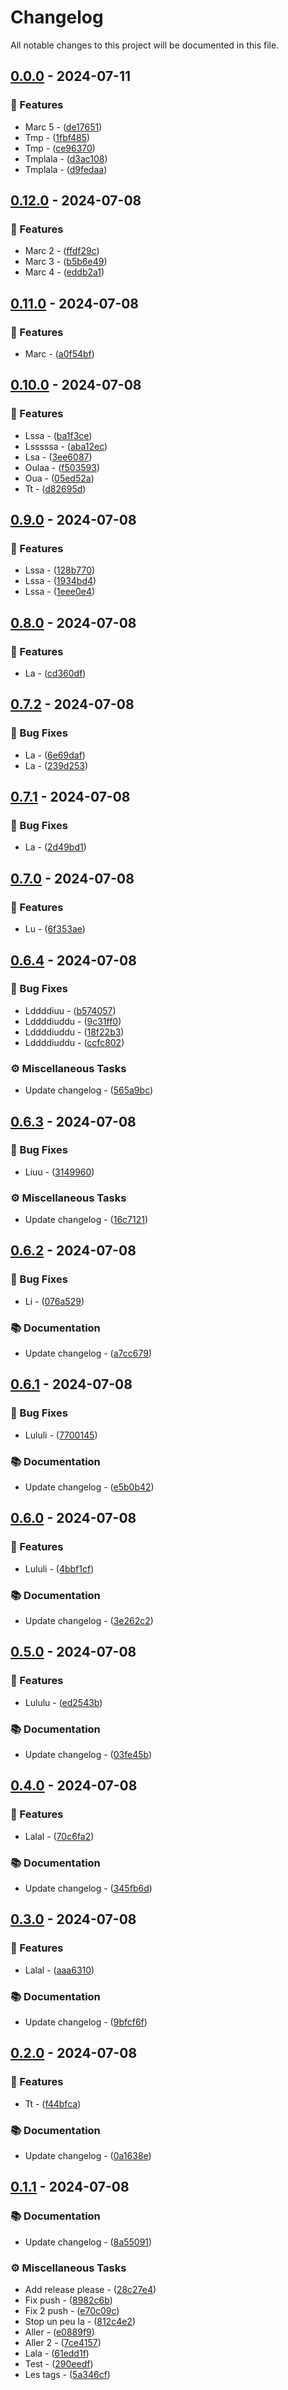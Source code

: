 # Changelog

All notable changes to this project will be documented in this file.

## [0.0.0](https://github.com/alex-robert-fr/release_please_test/compare/v0.12.0..v0.0.0) - 2024-07-11

### 🚀 Features

- Marc 5 - ([de17651](https://github.com/alex-robert-fr/release_please_test/commit/de17651e16056a03eb880bc25f2923f27daf030b))
- Tmp - ([1fbf485](https://github.com/alex-robert-fr/release_please_test/commit/1fbf4857fff3ca56ec81be0e9813bf392355bc43))
- Tmp - ([ce96370](https://github.com/alex-robert-fr/release_please_test/commit/ce96370b86d7de3f8ea417e977fe8ca0f706a082))
- Tmplala - ([d3ac108](https://github.com/alex-robert-fr/release_please_test/commit/d3ac1089542bbf14058e1dc7b02983299936e88f))
- Tmplala - ([d9fedaa](https://github.com/alex-robert-fr/release_please_test/commit/d9fedaa8e6ab8916f1c92f607d4ec62e7787773c))

## [0.12.0](https://github.com/alex-robert-fr/release_please_test/compare/v0.11.0..v0.12.0) - 2024-07-08

### 🚀 Features

- Marc 2 - ([ffdf29c](https://github.com/alex-robert-fr/release_please_test/commit/ffdf29c369444383797f220a67e729ea3c64287c))
- Marc 3 - ([b5b6e49](https://github.com/alex-robert-fr/release_please_test/commit/b5b6e49fb4164f563aa9312687e9e6dd80e147c6))
- Marc 4 - ([eddb2a1](https://github.com/alex-robert-fr/release_please_test/commit/eddb2a1367b5c4e5e2b711bac18663f1f85e7b1f))

## [0.11.0](https://github.com/alex-robert-fr/release_please_test/compare/v0.10.0..v0.11.0) - 2024-07-08

### 🚀 Features

- Marc - ([a0f54bf](https://github.com/alex-robert-fr/release_please_test/commit/a0f54bff3593b6b66a7fa4ac6105b879997089b4))

## [0.10.0](https://github.com/alex-robert-fr/release_please_test/compare/v0.9.0..v0.10.0) - 2024-07-08

### 🚀 Features

- Lssa - ([ba1f3ce](https://github.com/alex-robert-fr/release_please_test/commit/ba1f3ce4a106093add2d8157fa5528db53ba4f2c))
- Lsssssa - ([aba12ec](https://github.com/alex-robert-fr/release_please_test/commit/aba12ec92eda11301dead24ddd07fa1b99a8a6e4))
- Lsa - ([3ee6087](https://github.com/alex-robert-fr/release_please_test/commit/3ee6087bc9b907e0cf6ea7c6b18fef203e2df302))
- Oulaa - ([f503593](https://github.com/alex-robert-fr/release_please_test/commit/f503593186ea0a57552f7a0f964003b53da6a7b2))
- Oua - ([05ed52a](https://github.com/alex-robert-fr/release_please_test/commit/05ed52a0889bfcf7b4f8980f3d4703775205de4d))
- Tt - ([d82695d](https://github.com/alex-robert-fr/release_please_test/commit/d82695d99409b89136211c343c4ae5b4eedd7516))

## [0.9.0](https://github.com/alex-robert-fr/release_please_test/compare/v0.8.0..v0.9.0) - 2024-07-08

### 🚀 Features

- Lssa - ([128b770](https://github.com/alex-robert-fr/release_please_test/commit/128b7702001535618b555b3b6078a2e4c0c9c9ce))
- Lssa - ([1934bd4](https://github.com/alex-robert-fr/release_please_test/commit/1934bd4efd2707310dc60816ea52e6eb8e42eca0))
- Lssa - ([1eee0e4](https://github.com/alex-robert-fr/release_please_test/commit/1eee0e47fbb949e5af27e06337e2b8a394d0f3b3))

## [0.8.0](https://github.com/alex-robert-fr/release_please_test/compare/v0.7.2..v0.8.0) - 2024-07-08

### 🚀 Features

- La - ([cd360df](https://github.com/alex-robert-fr/release_please_test/commit/cd360df3edbd079e46ca4fc41477934ee5fbc33d))

## [0.7.2](https://github.com/alex-robert-fr/release_please_test/compare/v0.7.1..v0.7.2) - 2024-07-08

### 🐛 Bug Fixes

- La - ([6e69daf](https://github.com/alex-robert-fr/release_please_test/commit/6e69dafb83d0808fcff13813f301d5bdffdf87ae))
- La - ([239d253](https://github.com/alex-robert-fr/release_please_test/commit/239d25317e22bca55ae2289aa83d7823e34559dc))

## [0.7.1](https://github.com/alex-robert-fr/release_please_test/compare/v0.7.0..v0.7.1) - 2024-07-08

### 🐛 Bug Fixes

- La - ([2d49bd1](https://github.com/alex-robert-fr/release_please_test/commit/2d49bd1e36cde95451d1751c457ab15752ddc9ea))

## [0.7.0](https://github.com/alex-robert-fr/release_please_test/compare/v0.6.4..v0.7.0) - 2024-07-08

### 🚀 Features

- Lu - ([6f353ae](https://github.com/alex-robert-fr/release_please_test/commit/6f353ae57397eb698ad22839b207bd01b0ea5316))

## [0.6.4](https://github.com/alex-robert-fr/release_please_test/compare/v0.6.3..v0.6.4) - 2024-07-08

### 🐛 Bug Fixes

- Lddddiuu - ([b574057](https://github.com/alex-robert-fr/release_please_test/commit/b574057e3e05e657ec9ce87b72f9efe887ef9eaf))
- Lddddiuddu - ([9c31ff0](https://github.com/alex-robert-fr/release_please_test/commit/9c31ff052e74be1288a3a75999f4aa4189649b66))
- Lddddiuddu - ([18f22b3](https://github.com/alex-robert-fr/release_please_test/commit/18f22b3533fd68f5d3eb64dbe3043053e4150eff))
- Lddddiuddu - ([ccfc802](https://github.com/alex-robert-fr/release_please_test/commit/ccfc802db0084da264128a76c4723dd3795685c3))

### ⚙️ Miscellaneous Tasks

- Update changelog - ([565a9bc](https://github.com/alex-robert-fr/release_please_test/commit/565a9bc7b8c1432df298ad996cb54e96a72780d5))

## [0.6.3](https://github.com/alex-robert-fr/release_please_test/compare/v0.6.2..v0.6.3) - 2024-07-08

### 🐛 Bug Fixes

- Liuu - ([3149960](https://github.com/alex-robert-fr/release_please_test/commit/314996045f273f74993d1b6afd055487b6c3230e))

### ⚙️ Miscellaneous Tasks

- Update changelog - ([16c7121](https://github.com/alex-robert-fr/release_please_test/commit/16c7121d11f9e1767f47cd445dacf2ca884895e8))

## [0.6.2](https://github.com/alex-robert-fr/release_please_test/compare/v0.6.1..v0.6.2) - 2024-07-08

### 🐛 Bug Fixes

- Li - ([076a529](https://github.com/alex-robert-fr/release_please_test/commit/076a529a8fafe85a5fd52e699d6da4494d17070f))

### 📚 Documentation

- Update changelog - ([a7cc679](https://github.com/alex-robert-fr/release_please_test/commit/a7cc6791baad91c905e0ad75052c64264b62d831))

## [0.6.1](https://github.com/alex-robert-fr/release_please_test/compare/v0.6.0..v0.6.1) - 2024-07-08

### 🐛 Bug Fixes

- Lululi - ([7700145](https://github.com/alex-robert-fr/release_please_test/commit/77001459a735ef2bc0d8c2951d0b58b135e43061))

### 📚 Documentation

- Update changelog - ([e5b0b42](https://github.com/alex-robert-fr/release_please_test/commit/e5b0b42cc95806294be106c6964d4775e707ef19))

## [0.6.0](https://github.com/alex-robert-fr/release_please_test/compare/v0.5.0..v0.6.0) - 2024-07-08

### 🚀 Features

- Lululi - ([4bbf1cf](https://github.com/alex-robert-fr/release_please_test/commit/4bbf1cf889d33e813b91c5333799f7f833b63f63))

### 📚 Documentation

- Update changelog - ([3e262c2](https://github.com/alex-robert-fr/release_please_test/commit/3e262c243b97adbb1d70ab3d280f0f5cfe15b841))

## [0.5.0](https://github.com/alex-robert-fr/release_please_test/compare/v0.4.0..v0.5.0) - 2024-07-08

### 🚀 Features

- Lululu - ([ed2543b](https://github.com/alex-robert-fr/release_please_test/commit/ed2543be434de69df7c72e0613fe9fd78fbc2bf2))

### 📚 Documentation

- Update changelog - ([03fe45b](https://github.com/alex-robert-fr/release_please_test/commit/03fe45bfae2e5ea9807e39159f162ff962a0954f))

## [0.4.0](https://github.com/alex-robert-fr/release_please_test/compare/v0.3.0..v0.4.0) - 2024-07-08

### 🚀 Features

- Lalal - ([70c6fa2](https://github.com/alex-robert-fr/release_please_test/commit/70c6fa25f845f3087ba80aed8bb986ccd2e5296c))

### 📚 Documentation

- Update changelog - ([345fb6d](https://github.com/alex-robert-fr/release_please_test/commit/345fb6dd6f3eeb1a57c5dc7b24bf666d500b621d))

## [0.3.0](https://github.com/alex-robert-fr/release_please_test/compare/v0.2.0..v0.3.0) - 2024-07-08

### 🚀 Features

- Lalal - ([aaa6310](https://github.com/alex-robert-fr/release_please_test/commit/aaa631031b415a52da2f4a42233551429763e513))

### 📚 Documentation

- Update changelog - ([9bfcf6f](https://github.com/alex-robert-fr/release_please_test/commit/9bfcf6f6d68ed84715c9beb19694f39fde363804))

## [0.2.0](https://github.com/alex-robert-fr/release_please_test/compare/v0.1.1..v0.2.0) - 2024-07-08

### 🚀 Features

- Tt - ([f44bfca](https://github.com/alex-robert-fr/release_please_test/commit/f44bfcae3d2de13e935c3da750c550703bba5545))

### 📚 Documentation

- Update changelog - ([0a1638e](https://github.com/alex-robert-fr/release_please_test/commit/0a1638e4303bfce160d4c28b1fa66bace00aa080))

## [0.1.1](https://github.com/alex-robert-fr/release_please_test/compare/v0.1.0..v0.1.1) - 2024-07-08

### 📚 Documentation

- Update changelog - ([8a55091](https://github.com/alex-robert-fr/release_please_test/commit/8a550917481013762c55f13c07d135f381a4929f))

### ⚙️ Miscellaneous Tasks

- Add release please - ([28c27e4](https://github.com/alex-robert-fr/release_please_test/commit/28c27e48276bce7b9185a778c039065c6694af48))
- Fix push - ([8982c6b](https://github.com/alex-robert-fr/release_please_test/commit/8982c6b725f87f548edd5c3e72508c7603f39901))
- Fix 2 push - ([e70c09c](https://github.com/alex-robert-fr/release_please_test/commit/e70c09c9d314e2d598a364de106b518c89b519f5))
- Stop un peu la - ([812c4e2](https://github.com/alex-robert-fr/release_please_test/commit/812c4e28bf0bd1fa3afdc974c5af84c95e47c233))
- Aller - ([e0889f9](https://github.com/alex-robert-fr/release_please_test/commit/e0889f90b0e601262aec78dc0407ded4f49fec58))
- Aller 2 - ([7ce4157](https://github.com/alex-robert-fr/release_please_test/commit/7ce4157680fee7238576c1cb751fd2cedef5476d))
- Lala - ([61edd1f](https://github.com/alex-robert-fr/release_please_test/commit/61edd1f4c20dcee0129b2868bf1161b204c995eb))
- Test - ([290eedf](https://github.com/alex-robert-fr/release_please_test/commit/290eedf7a549855612956e20c50672deeade17ac))
- Les tags - ([5a346cf](https://github.com/alex-robert-fr/release_please_test/commit/5a346cff425165edc881a9295f93d189cf8ea95d))

